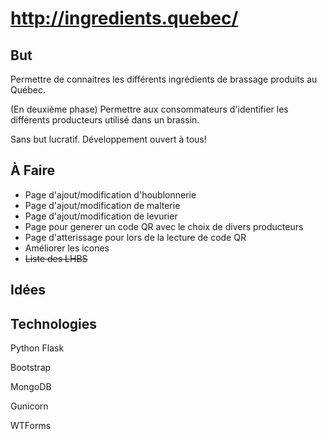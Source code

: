 # http://ingredients.quebec/

But
---

Permettre de connaitres les différents ingrédients
de brassage produits au Québec.

(En deuxième phase) Permettre aux consommateurs d'identifier
les différents producteurs utilisé dans un brassin.

Sans but lucratif. Développement ouvert à tous!

À Faire
-------

* Page d'ajout/modification d'houblonnerie
* Page d'ajout/modification de malterie
* Page d'ajout/modification de levurier
* Page pour generer un code QR avec le choix de divers
producteurs
* Page d'atterissage pour lors de la lecture de code QR
* Améliorer les icones
* ~~Liste des LHBS~~

Idées
-----



Technologies
------------

Python Flask

Bootstrap

MongoDB

Gunicorn

WTForms
